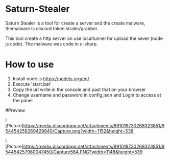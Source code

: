 # Saturn-Stealer
Saturn Stealer is a tool for create a server and the create malware, themalware is discord token straler/grabber.

This tool create a http server an use localtunnel for upload the sever (node js code). The malware was code in  c-sharp.
# How to use
1. Install node js https://nodejs.org/en/
2. Execute 'start.bat'
3. Copy the url write in the console and past that on your browser
4. Change username and password in config.json and Login to access at the panel

#Preview

![Picture]https://media.discordapp.net/attachments/891019730268323851/954454258269429840/Capture.png?width=1152&height=538

![Picture]https://media.discordapp.net/attachments/891019730268323851/954454257980047450/Capture584.PNG?width=1148&height=539
